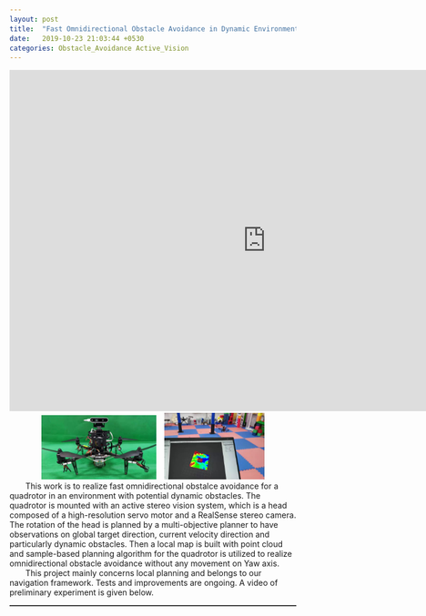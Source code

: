 ```yaml
---  
layout: post  
title:  "Fast Omnidirectional Obstacle Avoidance in Dynamic Environment with Active Vision"  
date:   2019-10-23 21:03:44 +0530  
categories: Obstacle_Avoidance Active_Vision 
---   
```

<center>
	<iframe width="900" height="600" src="https://www.youtube.com/embed/4AzrmVVPXIg" frameborder="0" allow="accelerometer; autoplay; encrypted-media; gyroscope; picture-in-picture" allowfullscreen></iframe>  
</center>    
<!-- <img style="float: right;" src="/assets/head_quad.jpg" width="30%">  -->  
<center>
	<img src="/assets/head_quad.jpg" width="40%">&ensp;&ensp;<img src="/assets/head_test.jpeg" width="35%">   
</center>
&ensp;&ensp;&ensp;&ensp;This work is to realize fast omnidirectional obstalce avoidance for a quadrotor in an environment with potential dynamic obstacles. The quadrotor is mounted with an active stereo vision system, which is a head composed of a high-resolution servo motor and a RealSense stereo camera. The rotation of the head is planned by a multi-objective planner to have  observations on global target direction, current velocity direction and particularly dynamic obstacles. Then a local map is built with point cloud and sample-based planning algorithm for the quadrotor is utilized to realize omnidirectional obstacle avoidance without any movement on Yaw axis.   
&ensp;&ensp;&ensp;&ensp;This project mainly concerns local planning and belongs to our navigation framework. Tests and improvements are ongoing. A video of preliminary experiment is given below.   
<hr style="height:1px;border:none;border-top:1px solid #555555;" />   
    

   
 
